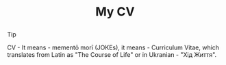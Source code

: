 <h1>
  <p align="center">
    My CV
  </p>
</h1> 

> [!TIP]
> 
> CV - It means - mementō morī (JOKEs), it means - Curriculum Vitae, which translates from Latin as "The Course of Life" or in Ukranian - "Хід Життя".
